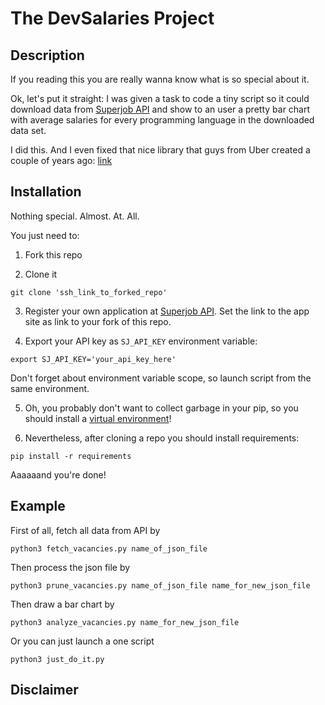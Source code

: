 # The DevSalaries Project

## Description
If you reading this you are really wanna know what is so special about it.

Ok, let's put it straight: I was given a task to code a tiny script
 so it could download data from [Superjob API](api.superjob.ru) and show to an user a pretty bar chart
 with average salaries for every programming language in the downloaded data set.

 I did this. And I even fixed that nice library that guys from Uber created a couple of years ago:
 [link](https://github.com/uber/multidimensional_urlencode)

## Installation
Nothing special. Almost. At. All.

You just need to:

 1. Fork this repo

 2. Clone it
 ```
 git clone 'ssh_link_to_forked_repo'
 ```

 3. Register your own application at [Superjob API](api.superjob.ru). Set the link to the app site as link to your fork of this repo.

 4. Export your API key as `SJ_API_KEY` environment variable:
 ```
 export SJ_API_KEY='your_api_key_here'
 ```
 Don't forget about environment variable scope, so launch script from the same environment.

 5. Oh, you probably don't want to collect garbage in your pip, so you should install a [virtual environment](docs.python-guide.org/en/latest/dev/virtualenvs/)!

 6. Nevertheless, after cloning a repo you should install requirements:
 ```
 pip install -r requirements
 ```

Aaaaaand you're done!

## Example

First of all, fetch all data from API by
```
python3 fetch_vacancies.py name_of_json_file
```

Then process the json file by
```
python3 prune_vacancies.py name_of_json_file name_for_new_json_file
```

Then draw a bar chart by
```
python3 analyze_vacancies.py name_for_new_json_file
```

Or you can just launch a one script
```
python3 just_do_it.py
```

## Disclaimer

